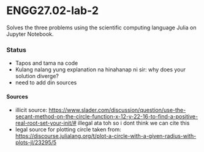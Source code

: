 # ENGG27.02-lab-2
Solves the three problems using the scientific computing language Julia on Jupyter Notebook.

### Status
- Tapos and tama na code 
- Kulang nalang yung explanation na hinahanap ni sir: why does your solution diverge?
- need to add din sources

#### Sources
- illicit source: https://www.slader.com/discussion/question/use-the-secant-method-on-the-circle-function-x-12-y-22-16-to-find-a-positive-real-root-set-your-init/# illegal ata toh so i dont think we can cite this
- legal source for plotting circle taken from: https://discourse.julialang.org/t/plot-a-circle-with-a-given-radius-with-plots-jl/23295/5